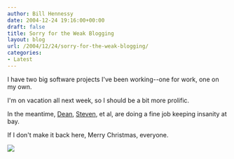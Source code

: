 ```yaml
---
author: Bill Hennessy
date: 2004-12-24 19:16:00+00:00
draft: false
title: Sorry for the Weak Blogging
layout: blog
url: /2004/12/24/sorry-for-the-weak-blogging/
categories:
- Latest
---
```


I have two big software projects I've been working--one for work, one on my own.




I'm on vacation all next week, so I should be a bit more prolific.




In the meantime, [Dean](https://www.deanesmay.com), [Steven](https://www.poliblogger.com/), et al, are doing a fine job keeping insanity at bay.




If I don't make it back here, Merry Christmas, everyone. 

![](https://blog.billhennessy.com/aggbug.aspx?PostID=898)

